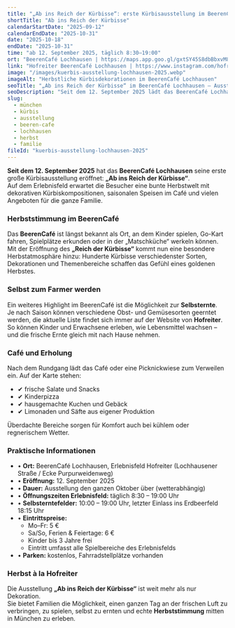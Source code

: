 ```yaml
---
title: "„Ab ins Reich der Kürbisse“: erste Kürbisausstellung im BeerenCafé Lochhausen"
shortTitle: "Ab ins Reich der Kürbisse"
calendarStartDate: "2025-09-12"
calendarEndDate: "2025-10-31"
date: "2025-10-18"
endDate: "2025-10-31"
time: "ab 12. September 2025, täglich 8:30–19:00"
ort: "BeerenCafé Lochhausen | https://maps.app.goo.gl/gxtSY45S8dbBbxvM8"
link: "Hofreiter BeerenCafé Lochhausen | https://www.instagram.com/hofreitererlebnisfeld/"
image: "/images/kuerbis-ausstellung-lochhausen-2025.webp"
imageAlt: "Herbstliche Kürbisdekorationen im BeerenCafé Lochhausen"
seoTitle: "„Ab ins Reich der Kürbisse“ im BeerenCafé Lochhausen — Ausstellung und Familienprogramm 2025"
seoDescription: "Seit dem 12. September 2025 lädt das BeerenCafé Lochhausen zur Ausstellung „Ab ins Reich der Kürbisse“ ein: Kürbisdekorationen, Café, Selbsternte und Spielbereiche für Kinder."
slug:
  - münchen
  - kürbis
  - ausstellung
  - beeren-cafe
  - lochhausen
  - herbst
  - familie
fileId: "kuerbis-ausstellung-lochhausen-2025"
---
```


**Seit dem 12. September 2025** hat das **BeerenCafé Lochhausen** seine erste große Kürbisausstellung eröffnet: **„Ab ins Reich der Kürbisse“**.  
Auf dem Erlebnisfeld erwartet die Besucher eine bunte Herbstwelt mit dekorativen Kürbiskompositionen, saisonalen Speisen im Café und vielen Angeboten für die ganze Familie.

### Herbststimmung im BeerenCafé

Das **BeerenCafé** ist längst bekannt als Ort, an dem Kinder spielen, Go-Kart fahren, Spielplätze erkunden oder in der „Matschküche“ werkeln können.  
Mit der Eröffnung des **„Reich der Kürbisse“** kommt nun eine besondere Herbstatmosphäre hinzu: Hunderte Kürbisse verschiedenster Sorten, Dekorationen und Themenbereiche schaffen das Gefühl eines goldenen Herbstes.

### Selbst zum Farmer werden

Ein weiteres Highlight im BeerenCafé ist die Möglichkeit zur **Selbsternte**.  
Je nach Saison können verschiedene Obst- und Gemüsesorten geerntet werden, die aktuelle Liste findet sich immer auf der Website von **Hofreiter**.  
So können Kinder und Erwachsene erleben, wie Lebensmittel wachsen – und die frische Ernte gleich mit nach Hause nehmen.

### Café und Erholung

Nach dem Rundgang lädt das Café oder eine Picknickwiese zum Verweilen ein. Auf der Karte stehen:  
- ✔ frische Salate und Snacks  
- ✔ Kinderpizza  
- ✔ hausgemachte Kuchen und Gebäck  
- ✔ Limonaden und Säfte aus eigener Produktion  

Überdachte Bereiche sorgen für Komfort auch bei kühlem oder regnerischem Wetter.

### Praktische Informationen

- • **Ort:** BeerenCafé Lochhausen, Erlebnisfeld Hofreiter (Lochhausener Straße / Ecke Purpurweidenweg)  
- • **Eröffnung:** 12. September 2025  
- • **Dauer:** Ausstellung den ganzen Oktober über (wetterabhängig)  
- • **Öffnungszeiten Erlebnisfeld:** täglich 8:30 – 19:00 Uhr  
- • **Selbsterntefelder:** 10:00 – 19:00 Uhr, letzter Einlass ins Erdbeerfeld 18:15 Uhr  
- • **Eintrittspreise:**  
  - Mo–Fr: 5 €  
  - Sa/So, Ferien & Feiertage: 6 €  
  - Kinder bis 3 Jahre frei  
  - Eintritt umfasst alle Spielbereiche des Erlebnisfelds  
- • **Parken:** kostenlos, Fahrradstellplätze vorhanden  

### Herbst à la Hofreiter

Die Ausstellung **„Ab ins Reich der Kürbisse“** ist weit mehr als nur Dekoration.  
Sie bietet Familien die Möglichkeit, einen ganzen Tag an der frischen Luft zu verbringen, zu spielen, selbst zu ernten und echte **Herbststimmung** mitten in München zu erleben.
